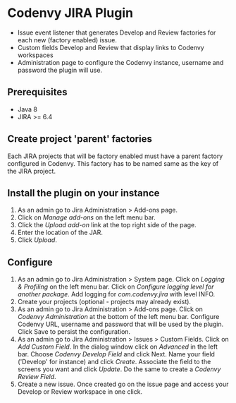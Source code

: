 # Codenvy JIRA Plugin
* Issue event listener that generates Develop and Review factories for each new (factory enabled) issue.
* Custom fields Develop and Review that display links to Codenvy workspaces
* Administration page to configure the Codenvy instance, username and password the plugin will use.

## Prerequisites
- Java 8
- JIRA >= 6.4

## Create project 'parent' factories
Each JIRA projects that will be factory enabled must have a parent factory configured in Codenvy.
This factory has to be named same as the key of the JIRA project.

## Install the plugin on your instance
1. As an admin go to Jira Administration > Add-ons page.
2. Click on _Manage add-ons_ on the left menu bar.
3. Click the _Upload add-on_ link at the top right side of the page.
4. Enter the location of the JAR.
5. Click _Upload_.

## Configure
1. As an admin go to Jira Administration > System page.
   Click on _Logging & Profiling_ on the left menu bar.
   Click on _Configure logging level for another package_.
   Add logging for _com.codenvy.jira_ with level INFO.
2. Create your projects (optional - projects may already exist).
3. As an admin go to Jira Administration > Add-ons page.
   Click on _Codenvy Administration_ at the bottom of the left menu bar.
   Configure Codenvy URL, username and password that will be used by the plugin.
   Click Save to persist the configuration.
4. As an admin go to Jira Administration > Issues > Custom Fields.
   Click on _Add Custom Field_.
   In the dialog window click on _Advanced_ in the left bar.
   Choose _Codenvy Develop Field_ and click Next.
   Name your field ('Develop' for instance) and click _Create_.
   Associate the field to the screens you want and click _Update_.
   Do the same to create a _Codenvy Review Field_.
5. Create a new issue.
   Once created go on the issue page and access your Develop or Review workspace in one click.
